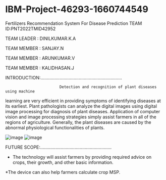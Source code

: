 # IBM-Project-46293-1660744549
Fertilizers Recommendation System For Disease Prediction
TEAM ID:PNT2022TMID42952

TEAM LEADER    :    DINILKUMAR.K.A

TEAM MEMBER    :    SANJAY.N

TEAM MEMBER     :    ARUNKUMAR.V

TEAM MEMBER     :    KALIDHASAN.J

INTRODUCTION:................................................................

                            Detection and recognition of plant diseases using machine 
learning are very efficient in providing symptoms of identifying diseases at its earliest. 
Plant pathologists can analyze the digital images using digital image processing for 
diagnosis of plant diseases. Application of computer vision and image processing 
strategies simply assist farmers in all of the regions of agriculture. Generally, the plant 
diseases are caused by the abnormal physiological functionalities of plants.

![image](https://user-images.githubusercontent.com/114570773/202861583-8ef99668-8109-4a54-94a9-de473d186def.png)
![image](https://user-images.githubusercontent.com/114570773/202861717-7fea86a0-06f6-44b0-b995-5fe50f1cb2ba.png)

FUTURE SCOPE:………………………………………………..

* The technology will assist farmers by providing required advice on crops, their 
growth, and other basic information.

*The device can also help farmers calculate crop MSP.
